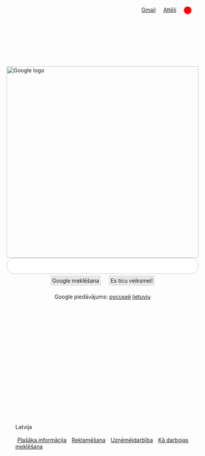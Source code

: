 <html>
<head>
<html lang="lv">
<title>Google</title>
</head>
<style>
.smaller-image {
    width: 500px;
    margin-left: auto;
    margin-right: auto;
    display: block;
    }
.class {
    width: 100px;
    margin-left: auto;
    margin-right: auto;
    display: block;
    }
.searchbar {
    width: 500px;
    border-radius: 20px;
    padding: 10px;
    font-size: 17px;
    border: 1px solid #c4c4c4;
    background: white;
    margin-left: auto;
    margin-right: auto;
    outline: 0;
    }
.font {
    font-family: arial, sans-serif;
    }
#pogas {
    display: flex;
    justify-content: center;
    margin-top: -30px;
}
.poga {
    margin-left: 10px;
    margin-right: 10px;
    padding: 5px 5px;
    cursor: pointer;
    background: rgb(231, 231, 231);
    border-radius: 4px;
}
    }
body {
    margin: 0;
}
body {
}
#topright {
    display: flex;
    justify-content: flex-end;
    margin-top: 15px;
}
#topright a {
    margin-right: 20px;
}
#topright a.image {
    width: 20px;
    height: 20px;
    background: red;
    border-radius: 10px;
}
#offers {
    text-align: center;
    margin-top: 20px;
}
#leja {
    margin-left: 25px;
}
#lejassaturs a {
    padding: 5px
}
</style>

<body>
    <div id="topright">
        <a
class="toplink" href="">Gmail</a>
        <a
class="toplink" href="">Attēli</a>
        <a class="image"></a>
    </div>

<br>
<br>
<br>
<br>
<br>
<br>
<br>
<br>
<img class="smaller-image img-align" src="https://upload.wikimedia.org/wikipedia/commons/thumb/2/2f/Google_2015_logo.svg/1200px-Google_2015_logo.svg.png" alt="Google logo">

<center><input type="search" name="q" placeholder="" class="searchbar"></center>
<br>
<br>
    <div id="pogas">
<div class="poga">
Google meklēšana
    </div>
    <div class="poga">
Es ticu veiksmei!
    </div>
        </div>
        </div>

<div id="offers">
Google piedāvājums: <a
href="">русский</a> <a href="">lietuvių</a>
            </div>
<br>
<br>
<br>
<br>
<br>
<br>
<br>
<br>
<br>
<br>
<br>
<br>
<br>
<br>
<br>
<br>
<br>
<br>
<br>
<div id="leja">
    <div id="lejassaturs">
    Latvija
    </div>
    <div id="lejassaturs">
<br>
<a href="">Plašāka informācija</a>
<a href="">Reklamēšana</a>
<a href="">Uzņēmējdarbība</a>
<a href="">Kā darbojas meklēšana</a>
        </div>
        </div> 
</body>

</html>
